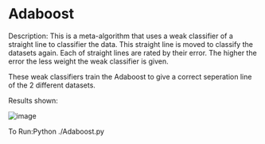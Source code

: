 # Adaboost

Description: This is a meta-algorithm that uses a weak classifier of a straight line to classifier the data. This straight line is moved to classify the datasets again.
Each of straight lines are rated by their error. The higher the error the less weight the weak classifier is given.

These weak classifiers train the Adaboost to give a correct seperation line of the 2 different datasets.

Results shown:

![image](https://user-images.githubusercontent.com/45408401/113150492-0e3c9600-922c-11eb-828f-f3ffeb0a10c2.png)



To Run:Python ./Adaboost.py

